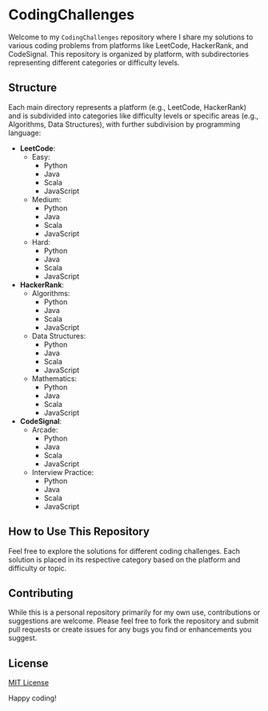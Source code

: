 # CodingChallenges

Welcome to my `CodingChallenges` repository where I share my solutions to various coding problems from platforms like LeetCode, HackerRank, and CodeSignal. This repository is organized by platform, with subdirectories representing different categories or difficulty levels.

## Structure

Each main directory represents a platform (e.g., LeetCode, HackerRank) and is subdivided into categories like difficulty levels or specific areas (e.g., Algorithms, Data Structures), with further subdivision by programming language:

- **LeetCode**:
  - Easy:
    - Python
    - Java
    - Scala
    - JavaScript
  - Medium:
    - Python
    - Java
    - Scala
    - JavaScript
  - Hard:
    - Python
    - Java
    - Scala
    - JavaScript
- **HackerRank**:
  - Algorithms:
    - Python
    - Java
    - Scala
    - JavaScript
  - Data Structures:
    - Python
    - Java
    - Scala
    - JavaScript
  - Mathematics:
    - Python
    - Java
    - Scala
    - JavaScript
- **CodeSignal**:
  - Arcade:
    - Python
    - Java
    - Scala
    - JavaScript
  - Interview Practice:
    - Python
    - Java
    - Scala
    - JavaScript

## How to Use This Repository

Feel free to explore the solutions for different coding challenges. Each solution is placed in its respective category based on the platform and difficulty or topic.

## Contributing

While this is a personal repository primarily for my own use, contributions or suggestions are welcome. Please feel free to fork the repository and submit pull requests or create issues for any bugs you find or enhancements you suggest.

## License

[MIT License](LICENSE.md)

Happy coding!